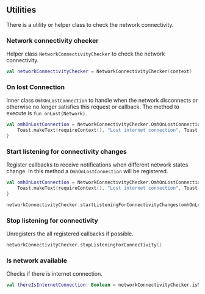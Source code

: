 ## Utilities
There is a utility or helper class to check the network connectivity.

### Network connectivity checker
Helper class `NetworkConnectivityChecker` to check the network connectivity.

```kotlin
val networkConnectivityChecker = NetworkConnectivityChecker(context)
```

### On lost Connection
Inner class `OmhOnLostConnection` to handle when the network disconnects or otherwise no longer satisfies this request or callback.
The method to execute is `fun onLost(Network)`.

```kotlin
val omhOnLostConnection = NetworkConnectivityChecker.OmhOnLostConnection {
    Toast.makeText(requireContext(), "Lost internet connection", Toast.LENGTH_SHORT).show()
}
```

### Start listening for connectivity changes
Register callbacks to receive notifications when different network states change.
In this method a `OmhOnLostConnection` will be registered.

```kotlin
val omhOnLostConnection = NetworkConnectivityChecker.OmhOnLostConnection {
    Toast.makeText(requireContext(), "Lost internet connection", Toast.LENGTH_SHORT).show()
}

networkConnectivityChecker.startListeningForConnectivityChanges(omhOnLostConnection)
```

### Stop listening for connectivity
Unregisters the all registered callbacks if possible.

```kotlin
networkConnectivityChecker.stopListeningForConnectivity()
```

### Is network available
Checks if there is internet connection.

```kotlin
val thereIsInternetConnection: Boolean = networkConnectivityChecker.isNetworkAvailable()
```
